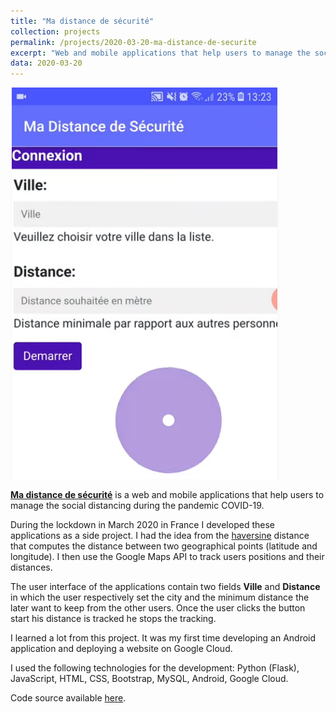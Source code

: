 ```yaml
---
title: "Ma distance de sécurité"
collection: projects
permalink: /projects/2020-03-20-ma-distance-de-securite
excerpt: "Web and mobile applications that help users to manage the social distancing during the pandemic COVID-19."
data: 2020-03-20
---
```


![dist-secu](/images/dist-secu.png)

[**Ma distance de sécurité**](https://www.youtube.com/watch?v=uSn7Oznno-E) is a web and mobile applications that help users to manage the social distancing during the pandemic COVID-19.

During the lockdown in March 2020 in France I developed these applications as a side project. I had the idea from the [haversine](https://en.wikipedia.org/wiki/Haversine_formula) distance that computes the distance between two geographical points (latitude and longitude). I then use the Google Maps API to track users positions and their distances.

The user interface of the applications contain two fields **Ville** and **Distance** in which the user respectively set the city and the minimum distance the later want to keep from the other users. Once the user clicks the button start his distance is tracked he stops the tracking.

I learned a lot from this project. It was my first time developing an Android application and deploying a website on Google Cloud.

I used the following technologies for the development: Python (Flask), JavaScript, HTML, CSS, Bootstrap, MySQL, Android, Google Cloud.

Code source available [here](https://github.com/abdjiber/prototype-distance-securitaire).
